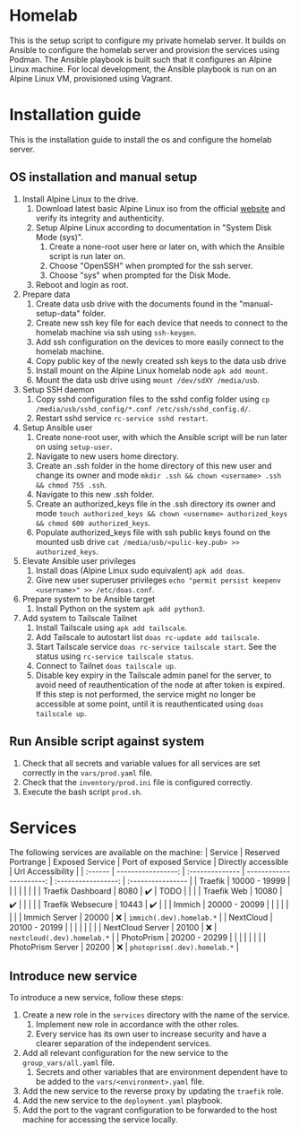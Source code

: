 # Homelab

This is the setup script to configure my private homelab server. It builds on Ansible to configure the homelab server
and provision the services using Podman. The Ansible playbook is built such that it configures an Alpine Linux machine.
For local development, the Ansible playbook is run on an Alpine Linux VM, provisioned using Vagrant.

# Installation guide

This is the installation guide to install the os and configure the homelab server.

## OS installation and manual setup

1. Install Alpine Linux to the drive.
   1. Download latest basic Alpine Linux iso from the official [website](https://alpinelinux.org/downloads/) and verify its integrity and authenticity.
   2. Setup Alpine Linux according to documentation in "System Disk Mode (sys)".
      1. Create a none-root user here or later on, with which the Ansible script is run later on.
      2. Choose "OpenSSH" when prompted for the ssh server.
      3. Choose "sys" when prompted for the Disk Mode.
   3. Reboot and login as root.
2. Prepare data
   1. Create data usb drive with the documents found in the "manual-setup-data" folder.
   2. Create new ssh key file for each device that needs to connect to the homelab machine via ssh using `ssh-keygen`.
   3. Add ssh configuration on the devices to more easily connect to the homelab machine.
   4. Copy public key of the newly created ssh keys to the data usb drive
   5. Install mount on the Alpine Linux homelab node `apk add mount`.
   6. Mount the data usb drive using `mount /dev/sdXY /media/usb`.
3. Setup SSH daemon
   1. Copy sshd configuration files to the sshd config folder using `cp /media/usb/sshd_config/*.conf /etc/ssh/sshd_config.d/`.
   2. Restart sshd service `rc-service sshd restart`.
4. Setup Ansible user
   1. Create none-root user, with which the Ansible script will be run later on using `setup-user`.
   2. Navigate to new users home directory.
   3. Create an .ssh folder in the home directory of this new user and change its owner and mode `mkdir .ssh && chown <username> .ssh && chmod 755 .ssh`.
   4. Navigate to this new .ssh folder.
   5. Create an authorized_keys file in the .ssh directory its owner and mode `touch authorized_keys && chown <username> authorized_keys && chmod 600 authorized_keys`.
   6. Populate authorized_keys file with ssh public keys found on the mounted usb drive `cat /media/usb/<pulic-key.pub> >> authorized_keys`.
5. Elevate Ansible user privileges
   1. Install doas (Alpine Linux sudo equivalent) `apk add doas`.
   2. Give new user superuser privileges `echo "permit persist keepenv <username>" >> /etc/doas.conf`.
6. Prepare system to be Ansible target
   1. Install Python on the system `apk add python3`.
7. Add system to Tailscale Tailnet
   1. Install Tailscale using `apk add tailscale`.
   2. Add Tailscale to autostart list `doas rc-update add tailscale`.
   3. Start Tailscale service `doas rc-service tailscale start`. See the status using `rc-service tailscale status`.
   4. Connect to Tailnet `doas tailscale up`.
   5. Disable key expiry in the Tailscale admin panel for the server, to avoid need of reauthentication of the node at
      after token is expired. If this step is not performed, the service might no longer be accessible at some point,
      until it is reauthenticated using `doas tailscale up`.

## Run Ansible script against system

1. Check that all secrets and variable values for all services are set correctly in the `vars/prod.yaml` file.
2. Check that the `inventory/prod.ini` file is configured correctly.
3. Execute the bash script `prod.sh`.

# Services

The following services are available on the machine:
| Service | Reserved Portrange | Exposed Service | Port of exposed Service | Directly accessible | Url Accessibility |
| :------ | -----------------: | :-------------- | ----------------------: | :-----------------: | :---------------- |
| Traefik | 10000 - 19999 | | | | |
| | | Traefik Dashboard | 8080 | :heavy_check_mark: | TODO |
| | | Traefik Web | 10080 | :heavy_check_mark: | |
| | | Traefik Websecure | 10443 | :heavy_check_mark: | |
| Immich | 20000 - 20099 | | | | |
| | | Immich Server | 20000 | :x: | `immich(.dev).homelab.*` |
| NextCloud | 20100 - 20199 | | | | |
| | | NextCloud Server | 20100 | :x: | `nextcloud(.dev).homelab.*` |
| PhotoPrism | 20200 - 20299 | | | | |
| | | PhotoPrism Server | 20200 | :x: | `photoprism(.dev).homelab.*` |

## Introduce new service

To introduce a new service, follow these steps:

1. Create a new role in the `services` directory with the name of the service.
   1. Implement new role in accordance with the other roles.
   2. Every service has its own user to increase security and have a clearer separation of the independent services.
2. Add all relevant configuration for the new service to the `group_vars/all.yaml` file.
   1. Secrets and other variables that are environment dependent have to be added to the `vars/<environment>.yaml` file.
3. Add the new service to the reverse proxy by updating the `traefik` role.
4. Add the new service to the `deployment.yaml` playbook.
5. Add the port to the vagrant configuration to be forwarded to the host machine for accessing the service locally.
